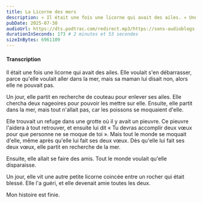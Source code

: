 ```yaml
---
title: La Licorne des mers
description: « Il était une fois une licorne qui avait des ailes. » Une histoire imaginée et racontée par Justine.
pubDate: 2025-07-30
audioUrl: https://dts.podtrac.com/redirect.mp3/https://sons-audioblogs.arte.tv/audioblogs/v2/sons/258125/258445/podcast_258445_dXf6l.mp3
durationInSeconds: 173 # 2 minutes et 53 secondes
sizeInBytes: 6961109
---
```


#### Transcription

Il était une fois une licorne qui avait des ailes. Elle voulait s'en débarrasser, parce qu'elle voulait aller dans la
mer, mais sa maman lui disait non, alors elle ne pouvait pas.

Un jour, elle partit en recherche de couteau pour enlever ses ailes. Elle chercha deux nageoires pour pouvoir les mettre
sur elle. Ensuite, elle partit dans la mer, mais tout n'allait pas, car les poissons se moquaient d'elle.

Elle trouvait un refuge dans une grotte où il y avait un pieuvre. Ce pieuvre l'aidera à tout retrouver, et ensuite lui
dit « Tu devras accomplir deux vœux pour que personne ne se moque de toi ». Mais tout le monde se moquait d'elle, même
après qu'elle lui fait ses deux vœux. Dès qu'elle lui fait ses deux vœux, elle partit en recherche de la mer.

Ensuite, elle allait se faire des amis. Tout le monde voulait qu'elle disparaisse.

Un jour, elle vit une autre petite licorne coincée entre un rocher qui était blessé. Elle l'a guéri, et elle devenait
amie toutes les deux.

Mon histoire est finie.
